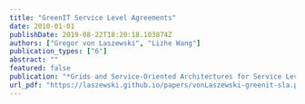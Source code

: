 ```yaml
---
title: "GreenIT Service Level Agreements"
date: 2010-01-01
publishDate: 2019-08-22T18:20:18.103874Z
authors: ["Gregor von Laszewski", "Lizhe Wang"]
publication_types: ["6"]
abstract: ""
featured: false
publication: "*Grids and Service-Oriented Architectures for Service Level Agreements*"
url_pdf: "https://laszewski.github.io/papers/vonLaszewski-greenit-sla.pdf"
---
```


